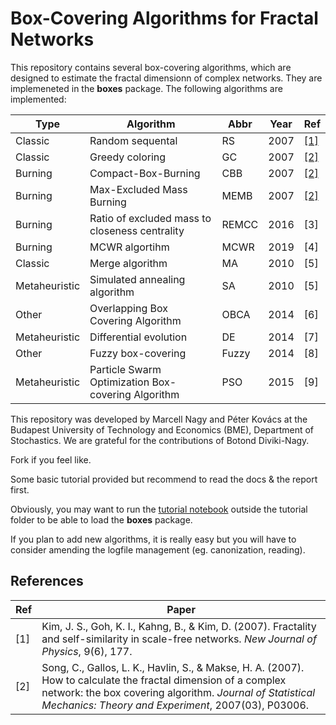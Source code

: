 # Box-Covering Algorithms for Fractal Networks
This repository contains several box-covering algorithms, which are designed to estimate the fractal dimensionn of complex networks. They are implemeneted in the __boxes__ package.
The following algorithms are implemented:


| Type          | Algorithm                                          | Abbr  | Year | Ref |
|---------------|----------------------------------------------------|-------|------|-----|
| Classic       | Random sequental                                   | RS    | 2007 | [[1]](#random-sequential) |
| Classic       | Greedy coloring                                    | GC    | 2007 | [[2]](#how-to-calc)       |
| Burning       | Compact-Box-Burning                                | CBB   | 2007 | [[2]](#how-to-calc)       |
| Burning       | Max-Excluded Mass Burning                          | MEMB  | 2007 | [[2]](#how-to-calc)       |
| Burning       | Ratio of excluded mass to closeness centrality     | REMCC | 2016 | [3] |
| Burning       | MCWR algortihm                                     | MCWR  | 2019 | [4] |
| Classic       | Merge algorithm                                    | MA    | 2010 | [5] |
| Metaheuristic | Simulated annealing algorithm                      | SA    | 2010 | [5] |
| Other         | Overlapping Box Covering Algorithm                 | OBCA  | 2014 | [6] |
| Metaheuristic | Differential evolution                             | DE    | 2014 | [7] |
| Other         | Fuzzy box-covering                                 | Fuzzy | 2014 | [8] |
| Metaheuristic | Particle Swarm Optimization Box-covering Algorithm | PSO   | 2015 | [9] |


This repository was developed by Marcell Nagy and Péter Kovács at the Budapest University of Technology and Economics (BME), Department of Stochastics. We are grateful for the contributions of Botond Diviki-Nagy.



Fork if you feel like.

Some basic tutorial provided but recommend to read the docs & the report first.

Obviously, you may want to run the [tutorial notebook](./tutorial/boxing_tutorial.ipynb) outside the tutorial folder to be able to load the __boxes__ package.

If you plan to add new algorithms, it is really easy but you will have to consider amending the logfile management (eg. canonization, reading).



## References

| Ref | Paper |
|-----|-------|
| <a name="random-sequential"></a>[1] | Kim, J. S., Goh, K. I., Kahng, B., & Kim, D. (2007). Fractality and self-similarity in scale-free networks. *New Journal of Physics*, 9(6), 177.  |
| <a name="how-to-calc"></a>[2] | Song, C., Gallos, L. K., Havlin, S., & Makse, H. A. (2007). How to calculate the fractal dimension of a complex network: the box covering algorithm. *Journal of Statistical Mechanics: Theory and Experiment*, 2007(03), P03006. |
